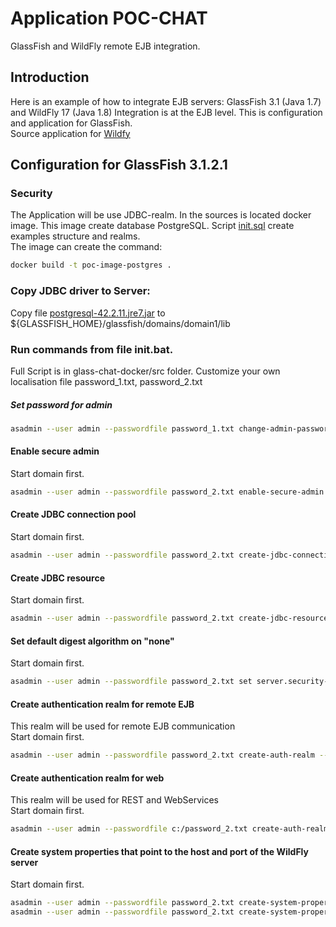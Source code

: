 # Application POC-CHAT 
GlassFish and WildFly remote EJB integration.

## Introduction
Here is an example of how to integrate EJB servers: GlassFish 3.1 (Java 1.7) and WildFly 17 (Java 1.8)
Integration is at the EJB level. This is configuration and application for GlassFish.\
Source application for [Wildfy]


## Configuration for GlassFish 3.1.2.1

### Security
The Application will be use JDBC-realm. In the sources is located docker image.
This image create database PostgreSQL. Script [init.sql] create examples structure and realms.\
The image can create the command:
```sh
docker build -t poc-image-postgres .
```

### Copy JDBC driver to Server: 
Copy file [postgresql-42.2.11.jre7.jar] to ${GLASSFISH_HOME}/glassfish/domains/domain1/lib

### Run commands from file init.bat.
Full Script is in glass-chat-docker/src folder.
Customize your own localisation file password_1.txt, password_2.txt

##### Set password for admin
```sh
asadmin --user admin --passwordfile password_1.txt change-admin-password --domain_name domain1
```
#### Enable secure admin
Start domain first.
```sh
asadmin --user admin --passwordfile password_2.txt enable-secure-admin
```
#### Create JDBC connection pool
Start domain first.
```sh
asadmin --user admin --passwordfile password_2.txt create-jdbc-connection-pool --datasourceclassname org.postgresql.ds.PGConnectionPoolDataSource --restype javax.sql.ConnectionPoolDataSource --property "user=postgres:databaseName=postgres:password=postgres:portNumber=5432:serverName=localhost" PocSecurityPool
```
#### Create JDBC resource
Start domain first.
```sh
asadmin --user admin --passwordfile password_2.txt create-jdbc-resource --connectionpoolid PocSecurityPool jdbc/PocSecurityDS
```
#### Set default digest algorithm on "none"
Start domain first.
```sh
asadmin --user admin --passwordfile password_2.txt set server.security-service.property.default-digest-algorithm=none
```
#### Create authentication realm for remote EJB
This realm will be used for remote EJB communication \
Start domain first.
```sh
asadmin --user admin --passwordfile password_2.txt create-auth-realm --classname com.sun.enterprise.security.auth.realm.jdbc.JDBCRealm --property "jaas-context=jdbcRealm:datasource-jndi=jdbc/PocSecurityDS:user-table=poc_user:user-name-column=login:password-column=hash_password:group-table=vrole_use:group-name-column=name:group-table-user-name-column=login" PocRealm
```
#### Create authentication realm for web
This realm will be used for REST and WebServices \
Start domain first.
```sh
asadmin --user admin --passwordfile c:/password_2.txt create-auth-realm --classname com.sun.enterprise.security.auth.realm.jdbc.JDBCRealm --property "jaas-context=jdbcRealm:datasource-jndi=jdbc/PocSecurityDS:digest-algorithm=SHA-256:user-table=poc_user:user-name-column=login:password-column=hash_password:group-table=vrole_use:group-name-column=name:group-table-user-name-column=login" PocHashRealm
```
#### Create system properties that point to the host and port of the WildFly server
Start domain first.
```sh
asadmin --user admin --passwordfile password_2.txt create-system-properties --target server-config poc-chat-wildfly-host=127.0.0.1
asadmin --user admin --passwordfile password_2.txt create-system-properties --target server-config poc-chat-wildfly-port=8090
```

[init.sql]: https://github.com/Horfeusz/poc-chat-glass/blob/master/glass-chat-docker/src/main/docker/postgres/init.sql
[Wildfy]: https://github.com/Horfeusz/poc-chat
[postgresql-42.2.11.jre7.jar]: https://jdbc.postgresql.org/download/postgresql-42.2.11.jre7.jar 
